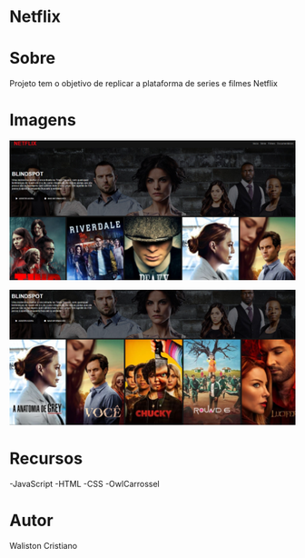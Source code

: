 # Netflix

# Sobre
Projeto tem o objetivo de replicar a plataforma de series e filmes Netflix
# Imagens
![Inicio](https://github.com/Cr1Ticals/Netflix/blob/main/assets/tela1.png)

![Carrossel](https://github.com/Cr1Ticals/Netflix/blob/main/assets/tela2.png)
# Recursos
-JavaScript
-HTML
-CSS
-OwlCarrossel
# Autor
Waliston Cristiano
